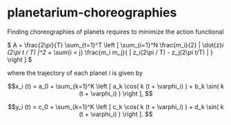 # planetarium-choreographies

Finding choreographies of planets requires to minimize the action functional 

$ A = \frac{2\pi}{T} \sum_{t=1}^T \left [ \sum_{i=1}^N \frac{m_i}{2} \| \dot{z}_i (2\pi t / T) \|^2 +
	\sum_{i < j} \frac{m_i m_j}{ \| z_i(2\pi / T) - z_j(2\pi t/T) \| }  \right ] $

where the trajectory of each planet i is given by

$$x_i (t) = a_0 + \sum_{k=1}^K \left [ a_k \cos( k (t + \varphi_i) ) + b_k \sin( k (t + \varphi_i) ) \right ], $$

$$y_i (t) = c_0 + \sum_{k=1}^K \left [ c_k \cos( k (t + \varphi_i) ) + d_k \sin( k (t + \varphi_i) ) \right ]. $$

